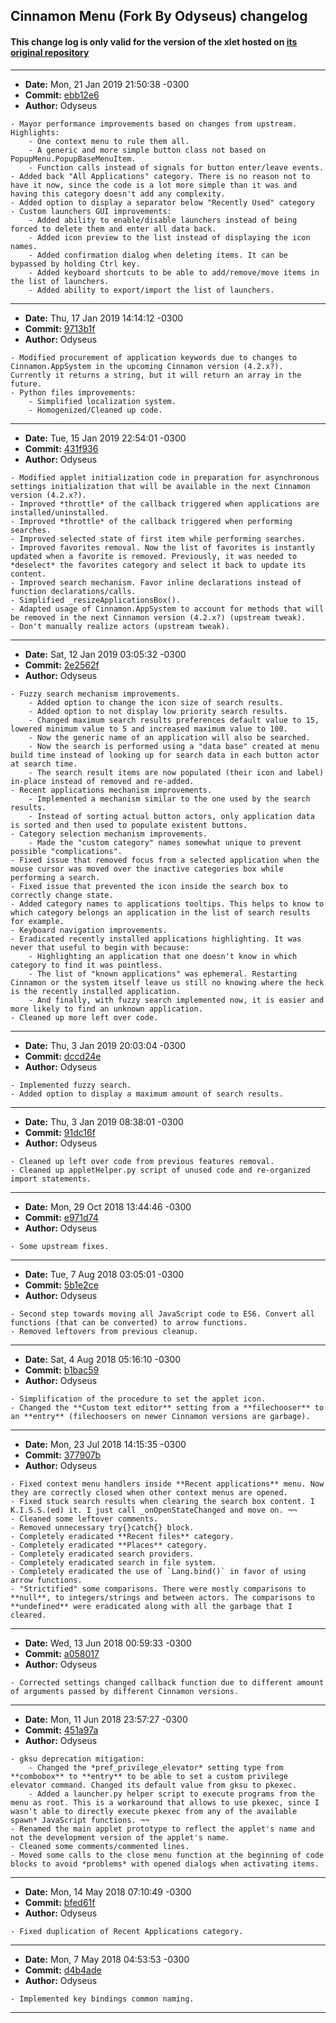 ## Cinnamon Menu (Fork By Odyseus) changelog

#### This change log is only valid for the version of the xlet hosted on [its original repository](https://gitlab.com/Odyseus/CinnamonTools)

***

- **Date:** Mon, 21 Jan 2019 21:50:38 -0300
- **Commit:** [ebb12e6](https://gitlab.com/Odyseus/CinnamonTools/commit/ebb12e6)
- **Author:** Odyseus

```
- Mayor performance improvements based on changes from upstream. Highlights:
    - One context menu to rule them all.
    - A generic and more simple button class not based on PopupMenu.PopupBaseMenuItem.
    - Function calls instead of signals for button enter/leave events.
- Added back "All Applications" category. There is no reason not to have it now, since the code is a lot more simple than it was and having this category doesn't add any complexity.
- Added option to display a separator below "Recently Used" category
- Custom launchers GUI improvements:
    - Added ability to enable/disable launchers instead of being forced to delete them and enter all data back.
    - Added icon preview to the list instead of displaying the icon names.
    - Added confirmation dialog when deleting items. It can be bypassed by holding Ctrl key.
    - Added keyboard shortcuts to be able to add/remove/move items in the list of launchers.
    - Added ability to export/import the list of launchers.

```

***

- **Date:** Thu, 17 Jan 2019 14:14:12 -0300
- **Commit:** [9713b1f](https://gitlab.com/Odyseus/CinnamonTools/commit/9713b1f)
- **Author:** Odyseus

```
- Modified procurement of application keywords due to changes to Cinnamon.AppSystem in the upcoming Cinnamon version (4.2.x?). Currently it returns a string, but it will return an array in the future.
- Python files improvements:
    - Simplified localization system.
    - Homogenized/Cleaned up code.

```

***

- **Date:** Tue, 15 Jan 2019 22:54:01 -0300
- **Commit:** [431f936](https://gitlab.com/Odyseus/CinnamonTools/commit/431f936)
- **Author:** Odyseus

```
- Modified applet initialization code in preparation for asynchronous settings initialization that will be available in the next Cinnamon version (4.2.x?).
- Improved *throttle* of the callback triggered when applications are installed/uninstalled.
- Improved *throttle* of the callback triggered when performing searches.
- Improved selected state of first item while performing searches.
- Improved favorites removal. Now the list of favorites is instantly updated when a favorite is removed. Previously, it was needed to *deselect* the favorites category and select it back to update its content.
- Improved search mechanism. Favor inline declarations instead of function declarations/calls.
- Simplified _resizeApplicationsBox().
- Adapted usage of Cinnamon.AppSystem to account for methods that will be removed in the next Cinnamon version (4.2.x?) (upstream tweak).
- Don't manually realize actors (upstream tweak).

```

***

- **Date:** Sat, 12 Jan 2019 03:05:32 -0300
- **Commit:** [2e2562f](https://gitlab.com/Odyseus/CinnamonTools/commit/2e2562f)
- **Author:** Odyseus

```
- Fuzzy search mechanism improvements.
    - Added option to change the icon size of search results.
    - Added option to not display low priority search results.
    - Changed maximum search results preferences default value to 15, lowered minimum value to 5 and increased maximum value to 100.
    - Now the generic name of an application will also be searched.
    - Now the search is performed using a "data base" created at menu build time instead of looking up for search data in each button actor at search time.
    - The search result items are now populated (their icon and label) in-place instead of removed and re-added.
- Recent applications mechanism improvements.
    - Implemented a mechanism similar to the one used by the search results.
    - Instead of sorting actual button actors, only application data is sorted and then used to populate existent buttons.
- Category selection mechanism improvements.
    - Made the "custom category" names somewhat unique to prevent possible "complications".
- Fixed issue that removed focus from a selected application when the mouse cursor was moved over the inactive categories box while performing a search.
- Fixed issue that prevented the icon inside the search box to correctly change state.
- Added category names to applications tooltips. This helps to know to which category belongs an application in the list of search results for example.
- Keyboard navigation improvements.
- Eradicated recently installed applications highlighting. It was never that useful to begin with because:
    - Highlighting an application that one doesn't know in which category to find it was pointless.
    - The list of "known applications" was ephemeral. Restarting Cinnamon or the system itself leave us still no knowing where the heck is the recently installed application.
    - And finally, with fuzzy search implemented now, it is easier and more likely to find an unknown application.
- Cleaned up more left over code.

```

***

- **Date:** Thu, 3 Jan 2019 20:03:04 -0300
- **Commit:** [dccd24e](https://gitlab.com/Odyseus/CinnamonTools/commit/dccd24e)
- **Author:** Odyseus

```
- Implemented fuzzy search.
- Added option to display a maximum amount of search results.

```

***

- **Date:** Thu, 3 Jan 2019 08:38:01 -0300
- **Commit:** [91dc16f](https://gitlab.com/Odyseus/CinnamonTools/commit/91dc16f)
- **Author:** Odyseus

```
- Cleaned up left over code from previous features removal.
- Cleaned up appletHelper.py script of unused code and re-organized import statements.

```

***

- **Date:** Mon, 29 Oct 2018 13:44:46 -0300
- **Commit:** [e971d74](https://gitlab.com/Odyseus/CinnamonTools/commit/e971d74)
- **Author:** Odyseus

```
- Some upstream fixes.

```

***

- **Date:** Tue, 7 Aug 2018 03:05:01 -0300
- **Commit:** [5b1e2ce](https://gitlab.com/Odyseus/CinnamonTools/commit/5b1e2ce)
- **Author:** Odyseus

```
- Second step towards moving all JavaScript code to ES6. Convert all functions (that can be converted) to arrow functions.
- Removed leftovers from previous cleanup.

```

***

- **Date:** Sat, 4 Aug 2018 05:16:10 -0300
- **Commit:** [b1bac59](https://gitlab.com/Odyseus/CinnamonTools/commit/b1bac59)
- **Author:** Odyseus

```
- Simplification of the procedure to set the applet icon.
- Changed the **Custom text editor** setting from a **filechooser** to an **entry** (filechoosers on newer Cinnamon versions are garbage).

```

***

- **Date:** Mon, 23 Jul 2018 14:15:35 -0300
- **Commit:** [377907b](https://gitlab.com/Odyseus/CinnamonTools/commit/377907b)
- **Author:** Odyseus

```
- Fixed context menu handlers inside **Recent applications** menu. Now they are correctly closed when other context menus are opened.
- Fixed stuck search results when clearing the search box content. I K.I.S.S.(ed) it. I just call _onOpenStateChanged and move on. ¬¬
- Cleaned some leftover comments.
- Removed unnecessary try{}catch{} block.
- Completely eradicated **Recent files** category.
- Completely eradicated **Places** category.
- Completely eradicated search providers.
- Completely eradicated search in file system.
- Completely eradicated the use of `Lang.bind()` in favor of using arrow functions.
- "Strictified" some comparisons. There were mostly comparisons to **null**, to integers/strings and between actors. The comparisons to **undefined** were eradicated along with all the garbage that I cleared.

```

***

- **Date:** Wed, 13 Jun 2018 00:59:33 -0300
- **Commit:** [a058017](https://gitlab.com/Odyseus/CinnamonTools/commit/a058017)
- **Author:** Odyseus

```
- Corrected settings changed callback function due to different amount of arguments passed by different Cinnamon versions.

```

***

- **Date:** Mon, 11 Jun 2018 23:57:27 -0300
- **Commit:** [451a97a](https://gitlab.com/Odyseus/CinnamonTools/commit/451a97a)
- **Author:** Odyseus

```
- gksu deprecation mitigation:
    - Changed the *pref_privilege_elevator* setting type from **combobox** to **entry** to be able to set a custom privilege elevator command. Changed its default value from gksu to pkexec.
    - Added a launcher.py helper script to execute programs from the menu as root. This is a workaround that allows to use pkexec, since I wasn't able to directly execute pkexec from any of the available spawn* JavaScript functions. ¬¬
- Renamed the main applet prototype to reflect the applet's name and not the development version of the applet's name.
- Cleaned some comments/commented lines.
- Moved some calls to the close menu function at the beginning of code blocks to avoid *problems* with opened dialogs when activating items.

```

***

- **Date:** Mon, 14 May 2018 07:10:49 -0300
- **Commit:** [bfed61f](https://gitlab.com/Odyseus/CinnamonTools/commit/bfed61f)
- **Author:** Odyseus

```
- Fixed duplication of Recent Applications category.

```

***

- **Date:** Mon, 7 May 2018 04:53:53 -0300
- **Commit:** [d4b4ade](https://gitlab.com/Odyseus/CinnamonTools/commit/d4b4ade)
- **Author:** Odyseus

```
- Implemented key bindings common naming.

```

***
